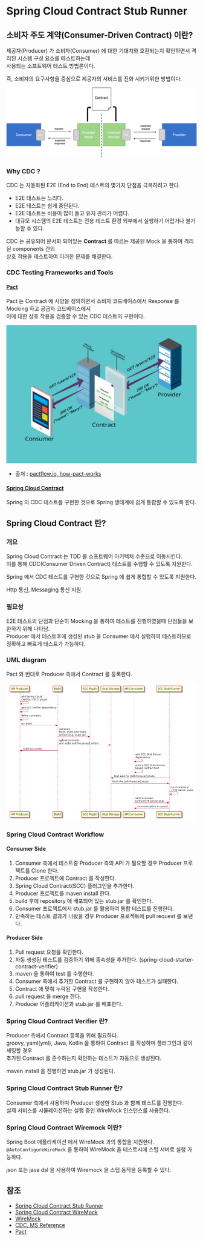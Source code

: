 # Spring Cloud Contract Stub Runner

## 소비자 주도 계약(Consumer-Driven Contract) 이란?

제공자(Producer) 가 소비자(Consumer) 에 대한 기대치와 호환되는지 확인하면서 격리된 시스템 구성 요소를 테스트하는데   
사용되는 소프트웨어 테스트 방법론이다.

즉, 소비자의 요구사항을 중심으로 제공자의 서비스를 진화 시키기위한 방법이다.

![01.png](images/01.png)

### Why CDC ?

CDC 는 자동화된 E2E (End to End) 테스트의 몇가지 단점을 극복하려고 한다.

- E2E 테스트는 느리다.
- E2E 테스트는 쉽게 중단된다.
- E2E 테스트는 비용이 많이 들고 유지 관리가 어렵다.
- 대규모 시스템의 E2E 테스트는 전용 테스트 환경 외부에서 실행하기 어렵거나 불가능할 수 있다.

CDC 는 공유되어 문서화 되어있는 **Contract** 를 따르는 제공된 Mock 을 통하여 격리된 components 간의  
상호 작용을 테스트하여 이러한 문제를 해결한다.

### CDC Testing Frameworks and Tools

#### [Pact](https://docs.pact.io/)

Pact 는 Contract 에 사양을 정의하면서 소비자 코드베이스에서 Response 를 Mocking 하고 공급자 코드베이스에서   
이에 대한 상호 작용을 검증할 수 있는 CDC 테스트의 구현이다.

![02.png](images/02.png)

- 출처 : [pactflow.io, how-pact-works](https://pactflow.io/how-pact-works/#slide-1)

#### [Spring Cloud Contract](https://cloud.spring.io/spring-cloud-contract/reference/html/)

Spring 의 CDC 테스트를 구현한 것으로 Spring 생태계에 쉽게 통합할 수 있도록 한다.

## Spring Cloud Contract 란?

### 개요

Spring Cloud Contract 는 TDD 를 소프트웨어 아키텍처 수준으로 이동시킨다.  
이를 통해 CDC(Consumer Driven Contract) 테스트를 수행할 수 있도록 지원한다.

Spring 에서 CDC 테스트를 구현한 것으로 Spring 에 쉽게 통합할 수 있도록 지원한다.

Http 통신, Messaging 통신 지원.

### 필요성

E2E 테스트의 단점과 단순히 Mocking 을 통하여 테스트를 진행하였을때 단점들을 보완하기 위해 나타남.  
Producer 에서 테스트후에 생성된 stub 을 Consumer 에서 실행하여 테스트하므로 정확하고 빠르게 테스트가 가능하다.

### UML diagram

Pact 와 반대로 Producer 측에서 Contract 를 등록한다.

![03.png](images/03.png)

### Spring Cloud Contract Workflow

#### Consumer Side

1. Consumer 측에서 테스트중 Producer 측의 API 가 필요할 경우 Producer 프로젝트를 Clone 한다.
2. Producer 프로젝트에 Contract 를 작성한다.
3. Spring Cloud Contract(SCC) 플러그인을 추가한다.
4. Producer 프로젝트를 maven install 한다.
5. build 후에 repository 에 배포되어 있는 stub.jar 를 확인한다.
6. Consumer 프로젝트에서 stub.jar 를 활용하여 통합 테스트를 진행한다.
7. 만족하는 테스트 결과가 나왔을 경우 Producer 프로젝트에 pull request 를 보낸다.

#### Producer Side

1. Pull request 요청을 확인한다.
2. 자동 생성된 테스트를 검증하기 위해 종속성을 추가한다. (spring-cloud-starter-contract-verifier)
3. maven 을 통하여 test 를 수행한다.
4. Consumer 측에서 추가한 Contract 를 구현하지 않아 테스트가 실패한다.
5. Contract 에 맞춰 누락된 구현을 작성한다.
6. pull request 을 merge 한다.
7. Producer 어플리케이션과 stub.jar 를 배포한다.

### Spring Cloud Contract Verifier 란?

Producer 측에서 Contract 등록을 위해 필요하다.  
groovy, yaml(yml), Java, Kotlin 을 통하여 Contract 를 작성하며 플러그인과 같이 세팅할 경우  
추가된 Contract 를 준수하는지 확인하는 테스트가 자동으로 생성된다.

maven install 을 진행하면 stub.jar 가 생성된다.

### Spring Cloud Contract Stub Runner 란?

Consumer 측에서 사용하며 Producer 생성한 Stub 과 함께 테스트를 진행한다.   
실제 서비스를 시뮬레이션하는 실행 중인 WireMock 인스턴스를 사용한다.

### Spring Cloud Contract Wiremock 이란?

Spring Boot 애플리케이션 에서 WireMock 과의 통합을 지원한다.  
`@AutoConfigureWireMock` 을 통하여 WireMock 을 테스트시에 스텁 서버로 실행 가능하다.

json 또는 java dsl 을 사용하여 Wiremock 을 스텁 동작을 등록할 수 있다. 

## 참조
- [Spring Cloud Contract Stub Runner](https://docs.spring.io/spring-cloud-contract/docs/current/reference/html/project-features.html#features-stub-runner)
- [Spring Cloud Contract WireMock](https://docs.spring.io/spring-cloud-contract/docs/current/reference/html/project-features.html#features-wiremock)
- [WireMock](https://wiremock.org/docs/)
- [CDC, MS Reference](https://microsoft.github.io/code-with-engineering-playbook/automated-testing/cdc-testing/)
- [Pact](https://docs.pact.io/)
